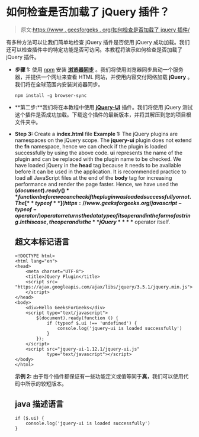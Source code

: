 # 如何检查是否加载了 jQuery 插件？

> 原文:[https://www . geesforgeks . org/如何检查是否加载了 jquery 插件/](https://www.geeksforgeeks.org/how-to-check-if-a-jquery-plugin-is-loaded/)

有多种方法可以让我们简单地检查 jQuery 插件是否使用 jQuery 成功加载。我们还可以检查插件中的特定功能是否可访问。本教程将演示如何检查是否加载了 jQuery 插件。

*   **步骤 1:** 使用 [npm](https://www.geeksforgeeks.org/node-js-npm-node-package-manager/) 安装 [**浏览器同步**](https://www.browsersync.io/) 。我们将使用浏览器同步启动一个服务器，并提供一个网址来查看 HTML 网站，并使用内容交付网络加载 **jQuery** 。我们将在全球范围内安装浏览器同步。

    ```
    npm install -g browser-sync
    ```

*   **第二步:**我们将在本教程中使用 [**jQuery-UI**](https://jqueryui.com/) 插件。我们将使用 jQuery 测试这个插件是否成功加载。下载这个插件的最新版本，并将其解压到您的项目根文件夹中。
*   **Step 3:** Create a **index.html** file
    **Example 1:** The jQuery plugins are namespaces on the jQuery scope. The **jquery-ui** plugin does not extend the **fn** namespace, hence we can check if the plugin is loaded successfully by using the above code. **ui** represents the name of the plugin and can be replaced with the plugin name to be checked. We have loaded jQuery in the **head** tag because it needs to be available before it can be used in the application. It is recommended practice to load all JavaScript files at the end of the **body** tag for increasing performance and render the page faster. Hence, we have used the **$(document).ready()** function before we can check if the plugin was loaded successfully or not. 
    The [**typeof**](https://www.geeksforgeeks.org/javascript-typeof-operator/) operator returns the data type of its operand in the form of a string. In this case, the operand is the **jQuery** **$** operator itself.

    ## 超文本标记语言

    ```
    <!DOCTYPE html>
    <html lang="en">
    <head>
        <meta charset="UTF-8">
        <title>JQuery Plugin</title>
        <script src=
    "https://ajax.googleapis.com/ajax/libs/jquery/3.5.1/jquery.min.js">
        </script>
    </head>
    <body>
        <div>Hello GeeksForGeeks</div>
        <script type="text/javascript">
            $(document).ready(function () {
                if (typeof $.ui !== 'undefined') {
                    console.log('jquery-ui is loaded successfully')
                }         
            });
        </script>
        <script src="jquery-ui-1.12.1/jquery-ui.js" 
                type="text/javascript"></script>
    </body>
    </html>
    ```

    **示例 2:** 由于每个插件都保证有一些功能定义或值等同于**真**，我们可以使用代码中所示的较短版本。

    ## java 描述语言

    ```
    if ($.ui) {
        console.log('jquery-ui is loaded successfully')
    }
    ```